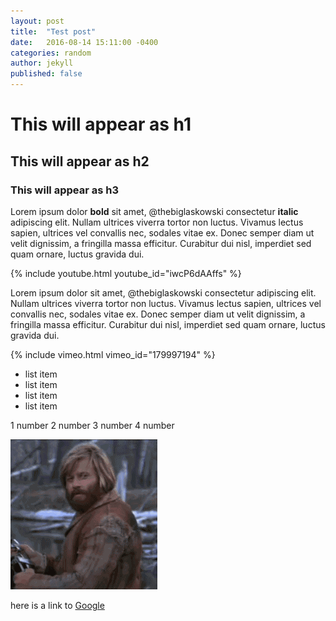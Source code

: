```yaml
---
layout: post
title:  "Test post"
date:   2016-08-14 15:11:00 -0400
categories: random
author: jekyll
published: false
---
```


# This will appear as h1

## This will appear as h2

### This will appear as h3

Lorem ipsum dolor **bold** sit amet, @thebiglaskowski consectetur __italic__ adipiscing elit. Nullam ultrices viverra tortor non luctus. Vivamus lectus sapien, ultrices vel convallis nec, sodales vitae ex. Donec semper diam ut velit dignissim, a fringilla massa efficitur. Curabitur dui nisl, imperdiet sed quam ornare, luctus gravida dui.


{% include youtube.html youtube_id="iwcP6dAAffs" %}

Lorem ipsum dolor sit amet, @thebiglaskowski consectetur adipiscing elit. Nullam ultrices viverra tortor non luctus. Vivamus lectus sapien, ultrices vel convallis nec, sodales vitae ex. Donec semper diam ut velit dignissim, a fringilla massa efficitur. Curabitur dui nisl, imperdiet sed quam ornare, luctus gravida dui.

{% include vimeo.html vimeo_id="179997194" %}

* list item
* list item
* list item
* list item

1 number
2 number
3 number
4 number

![this is alt text for an image](/assets/yes.gif)

here is a link to [Google](https://google.com)
